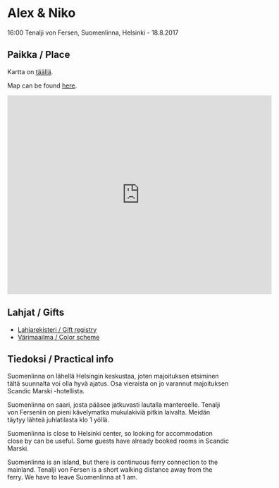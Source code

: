# Alex & Niko

16:00 Tenalji von Fersen, Suomenlinna, Helsinki - 18.8.2017

## Paikka / Place

Kartta on [täällä](https://www.google.fi/maps/place/Tenalji+von+Fersen/@60.1447914,24.9809531,17z/data=!3m1!4b1!4m5!3m4!1s0x46920b8e4ebac75d:0x9e9f82ca46948ff2!8m2!3d60.1447887!4d24.9831418).

Map can be found [here](https://www.google.fi/maps/place/Tenalji+von+Fersen/@60.1447914,24.9809531,17z/data=!3m1!4b1!4m5!3m4!1s0x46920b8e4ebac75d:0x9e9f82ca46948ff2!8m2!3d60.1447887!4d24.9831418).

<iframe src="https://www.google.com/maps/embed?pb=!1m28!1m12!1m3!1d3972.201233243049!2d24.98093657930698!3d60.14595675606641!2m3!1f0!2f0!3f0!3m2!1i1024!2i768!4f13.1!4m13!3e6!4m5!1s0x46920b8d8668154d%3A0x81ace99171bcc44a!2sSuomenlinnan+P%C3%A4%C3%A4laituri%2C+HSL%2C+Helsinki!3m2!1d60.1492313!2d24.983868899999997!4m5!1s0x46920b8e4ebac75d%3A0x9e9f82ca46948ff2!2sTenalji+von+Fersen%2C+00190+Helsinki!3m2!1d60.1447887!2d24.9831418!5e0!3m2!1sfi!2sfi!4v1499505566934" width="600" height="450" frameborder="0" style="border:0" allowfullscreen></iframe>

## Lahjat / Gifts

- [Lahjarekisteri / Gift registry](registry)
- [Värimaailma / Color scheme](./colors)

## Tiedoksi / Practical info

Suomenlinna on lähellä Helsingin keskustaa, joten majoituksen etsiminen tältä suunnalta voi olla hyvä ajatus. Osa vieraista on jo varannut majoituksen Scandic Marski -hotellista.

Suomenlinna on saari, josta pääsee jatkuvasti lautalla mantereelle. Tenalji von Ferseniin on pieni kävelymatka mukulakiviä pitkin laivalta. Meidän täytyy lähteä juhlatilasta klo 1 yöllä.

Suomenlinna is close to Helsinki center, so looking for accommodation close by can be useful. Some guests have already booked rooms in Scandic Marski.

Suomenlinna is an island, but there is continuous ferry connection to the mainland. Tenalji von Fersen is a short walking distance away from the ferry. We have to leave Suomenlinna at 1 am. 
